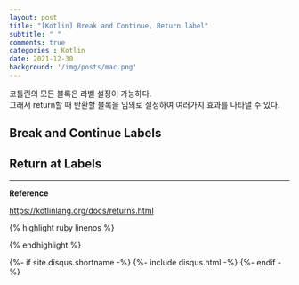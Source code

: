 ```yaml
---
layout: post
title: "[Kotlin] Break and Continue, Return label"     
subtitle: " "    
comments: true
categories : Kotlin
date: 2021-12-30
background: '/img/posts/mac.png'
---
```


코틀린의 모든 블록은 라벨 설정이 가능하다.   
그래서 return할 때 반환할 블록을 임의로 설정하여 여러가지 효과를 
나타낼 수 있다.   

## Break and Continue Labels   

## Return at Labels   


- - - 

**Reference**     

<https://kotlinlang.org/docs/returns.html>   

{% highlight ruby linenos %}

{% endhighlight %}


{%- if site.disqus.shortname -%}
    {%- include disqus.html -%}
{%- endif -%}

